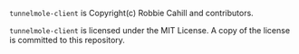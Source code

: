`tunnelmole-client` is Copyright(c) Robbie Cahill and contributors.

`tunnelmole-client` is licensed under the MIT License. A copy of the license is committed to this repository.
